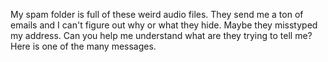 My spam folder is full of these weird audio files. They send me a ton of emails and I can't figure out why or what they hide. Maybe they misstyped my address. Can you help me understand what are they trying to tell me? Here is one of the many messages.

